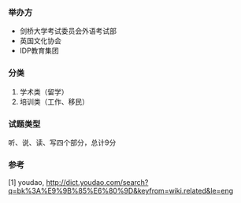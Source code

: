 ### 举办方

* 剑桥大学考试委员会外语考试部
* 英国文化协会
* IDP教育集团

### 分类

1. 学术类（留学）
2. 培训类（工作、移民）

### 试题类型

听、说、读、写四个部分，总计9分



### 参考

[1] youdao, http://dict.youdao.com/search?q=bk%3A%E9%9B%85%E6%80%9D&keyfrom=wiki.related&le=eng

